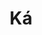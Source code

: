 ---
title: Ká
place: Las Vegas
description: ¡Ingresa al imperio de KÀ! Una aventura épica de amor y conflicto. 
poster: poster/poster_ka.avif
---